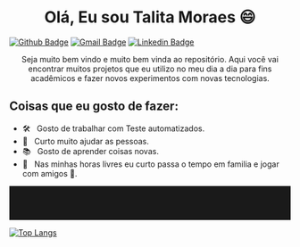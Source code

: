 <h1 align=center> Olá, Eu sou Talita Moraes 😄 </h1>

  [![Github Badge](https://img.shields.io/badge/GitHub-100000?style=flat-square&logo=github&logoColor=white)](https://github.com/talita-moraes)
  [![Gmail Badge](https://img.shields.io/badge/Gmail-D14836?style=flat-square&logo=gmail&logoColor=white)](mailto:talit.moraes13@gmail.com)
  [![Linkedin Badge](https://img.shields.io/badge/LinkedIn-0077B5?style=flat-square&logo=linkedin&logoColor=white)](https://www.linkedin.com/in/talita-moraes-ferreira/)

<p align=center> Seja muito bem vindo e muito bem vinda ao repositório. Aqui você vai encontrar muitos projetos que eu utilizo no meu dia a dia para fins acadêmicos e fazer novos experimentos com novas tecnologias. </p>


## Coisas que eu gosto de fazer:

- 🛠 &nbsp; Gosto de trabalhar com Teste automatizados.
- 🚀 &nbsp; Curto muito ajudar as pessoas.
- 📚 &nbsp; Gosto de aprender coisas novas.
- 💬 &nbsp; Nas minhas horas livres eu curto passa o tempo em familia e jogar com amigos 👯.
  
<hr style="color:blue;padding:30px;"> 

  [![Top Langs](https://github-readme-stats.vercel.app/api/top-langs/?username=talita-moraes&layout=compact)](https://github.com/talita-moraes)
 
